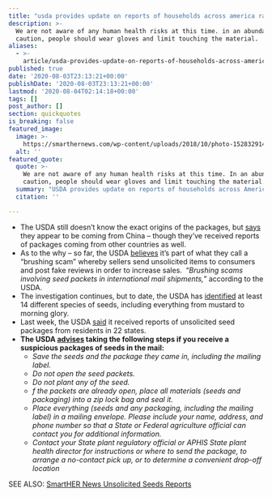 ```yaml
---
title: "usda provides update on reports of households across america randomly receiving unsolicited seed packages_in the mail."
description: >-
  We are not aware of any human health risks at this time. in an abundance of
  caution, people should wear gloves and limit touching the material.
aliases:
  - >-
    article/usda-provides-update-on-reports-of-households-across-america-randomly-receiving-unsolicited-packages-of-seeds-in-the-mail/
published: true
date: '2020-08-03T23:13:21+00:00'
publishDate: '2020-08-03T23:13:21+00:00'
lastmod: '2020-08-04T02:14:18+00:00'
tags: []
post_author: []
section: quickquotes
is_breaking: false
featured_image:
  image: >-
    https://smarthernews.com/wp-content/uploads/2018/10/photo-1528329140527-75853b1e1650-scaled-e1608693080205.jpg
  alt: ''
featured_quote:
  quote: >-
    We are not aware of any human health risks at this time. In an abundance of
    caution, people should wear gloves and limit touching the material.
  summary: "USDA provides update on reports of households across America randomly receiving unsolicited seed packages_in the mail."
  citation: ''

---
```

*   The USDA still doesn’t know the exact origins of the packages, but [says](\"https://www.aphis.usda.gov/publications/plant_health/faq-unsolicited-seeds.pdf\") they appear to be coming from China – though they’ve received reports of packages coming from other countries as well.
*   As to the why – so far, the USDA [believes](\"https://www.aphis.usda.gov/publications/plant_health/faq-unsolicited-seeds.pdf\") it’s part of what they call a “brushing scam” whereby sellers send unsolicited items to consumers and post fake reviews in order to increase sales.  “_Brushing scams involving seed packets in international mail shipments,_” according to the USDA.
*   The investigation continues, but to date, the USDA has [identified](\"https://www.usda.gov/media/radio/daily-newsline/2020-07-29/actuality-unsolicited-seeds-are-several-plant-species\") at least 14 different species of seeds, including everything from mustard to morning glory.
*   Last week, the USDA [said](\"https://www.aphis.usda.gov/publications/plant_health/faq-unsolicited-seeds.pdf\") it received reports of unsolicited seed packages from residents in 22 states.
*   **The USDA [advises](\"https://www.aphis.usda.gov/publications/plant_health/faq-unsolicited-seeds.pdf\") taking the following steps if you receive a suspicious packages of seeds in the mail:**
    *   _Save the seeds and the package they came in, including the mailing label._
    *   _Do not open the seed packets._
    *   _Do not plant any of the seed._
    *   _f the packets are already open, place all materials (seeds and packaging) into a zip lock bag and seal it._
    *   _Place everything (seeds and any packaging, including the mailing label) in a mailing envelope. Please include your name, address, and phone number so that a State or Federal agriculture official can contact you for additional information._
    *   _Contact your State plant regulatory official or APHIS State plant health director for instructions or where to send the package, to arrange a no-contact pick up, or to determine a convenient drop-off location_

SEE ALSO: [SmartHER News Unsolicited Seeds Reports](\"https://smarthernews.com/article/spokesman-michael-wallace-virginia-department-of-agriculture-and-consumer-services-on-residents-receiving-mysterious-seed-packs-from-china/\")